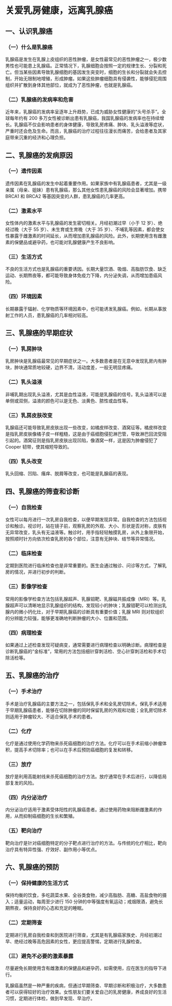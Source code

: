 # 关爱乳房健康，远离乳腺癌

## 一、认识乳腺癌
### （一）什么是乳腺癌
乳腺癌是发生在乳腺上皮组织的恶性肿瘤，是女性最常见的恶性肿瘤之一，极少数男性也可能患上乳腺癌。正常情况下，乳腺细胞会按照一定的规律生长、分裂和死亡。但当某些因素导致乳腺细胞的基因发生突变时，细胞的生长和分裂就会失去控制，开始无限制地增殖，形成肿瘤。如果这些肿瘤细胞具有侵袭性，能够侵犯周围组织并扩散到身体其他部位，就成为了恶性肿瘤，也就是乳腺癌。

### （二）乳腺癌的发病率和危害
近年来，乳腺癌的发病率呈逐年上升趋势，已成为威胁女性健康的“头号杀手”。全球每年约有 200 多万女性被诊断出患有乳腺癌，我国乳腺癌的发病率也在持续增长。乳腺癌不仅会影响患者的身体健康，导致乳房疼痛、肿块、乳头溢液等症状，严重时还会危及生命。而且，乳腺癌的治疗过程往往漫长而痛苦，会给患者及其家庭带来沉重的经济和心理负担。

## 二、乳腺癌的发病原因
### （一）遗传因素
遗传因素在乳腺癌的发生中起着重要作用。如果家族中有乳腺癌患者，尤其是一级亲属（母亲、姐妹）患有乳腺癌，那么其他女性患乳腺癌的风险会显著增加。携带 BRCA1 和 BRCA2 等基因突变的人群，患乳腺癌的几率更高。

### （二）激素水平
女性体内的激素水平与乳腺癌的发生密切相关。月经初潮过早（小于 12 岁）、绝经过晚（大于 55 岁）、未生育或生育晚（大于 35 岁）、不哺乳等因素，都会使女性暴露于雌激素的时间延长，从而增加患乳腺癌的风险。此外，长期使用含有雌激素的保健品或避孕药，也可能对乳腺健康产生不良影响。

### （三）生活方式
不良的生活方式也是乳腺癌的重要诱因。长期大量饮酒、吸烟、高脂肪饮食、缺乏运动、长期熬夜等，都可能导致身体免疫力下降，内分泌失调，从而增加患癌风险。

### （四）环境因素
长期暴露于辐射、化学物质等环境因素中，也可能诱发乳腺癌。例如，长期从事放射工作的人员，患乳腺癌的几率相对较高。

## 三、乳腺癌的早期症状
### （一）乳房肿块
乳房肿块是乳腺癌最常见的早期症状之一。大多数患者是在无意中发现乳房内有肿块，肿块通常质地较硬，边界不清，活动度差，一般无明显疼痛。

### （二）乳头溢液
非哺乳期出现乳头溢液，尤其是血性溢液，可能是乳腺癌的信号。乳头溢液可以是单侧或双侧，溢液的颜色可以是无色、淡黄色、脓性或血性等。

### （三）乳房皮肤改变
乳腺癌还可能导致乳房皮肤出现一些改变，如橘皮样改变、酒窝征等。橘皮样改变是指乳房皮肤像橘子皮一样粗糙，这是由于癌细胞侵犯淋巴管，导致淋巴回流受阻引起的。酒窝征则是指乳房皮肤出现凹陷，像酒窝一样，这是因为肿瘤侵犯了 Cooper 韧带，使其缩短导致的。

### （四）乳头改变
乳头回缩、凹陷、瘙痒、脱屑等改变，也可能是乳腺癌的表现。

## 四、乳腺癌的筛查和诊断
### （一）自我检查
女性可以每月进行一次乳房自我检查，以便早期发现异常。自我检查的方法包括视诊和触诊。视诊时，站在镜子前，观察乳房的外观、大小、形状是否对称，皮肤有无异常改变，乳头有无溢液等。触诊时，用手指轻轻触摸乳房，从外上象限开始，按照顺时针方向依次检查乳房的各个部位，注意有无肿块、结节等异常情况。

### （二）临床检查
定期到医院进行临床检查也是非常重要的。医生会通过触诊、问诊等方式，了解乳房的情况，并进行初步的判断。

### （三）影像学检查
常用的影像学检查方法包括乳腺超声、乳腺钼靶、乳腺磁共振成像（MRI）等。乳腺超声可以清晰地显示乳腺组织的结构，发现较小的肿块；乳腺钼靶可以检测出乳腺内的微小钙化灶，对于早期乳腺癌的诊断具有重要价值；乳腺 MRI 则对软组织的分辨能力较强，能够更准确地判断肿瘤的大小、位置和范围。

### （四）病理检查
如果通过上述检查发现可疑病变，通常需要进行病理检查以明确诊断。病理检查是诊断乳腺癌的“金标准”，常用的方法包括细针穿刺活检、空心针穿刺活检和手术切除活检等。

## 五、乳腺癌的治疗
### （一）手术治疗
手术是治疗乳腺癌的主要方法之一，包括保乳手术和全乳房切除术。保乳手术适用于早期乳腺癌患者，能够在切除肿瘤的同时保留乳房的外观和功能；全乳房切除术则适用于肿瘤较大、不适合保乳手术的患者。

### （二）化疗
化疗是通过使用化学药物来杀死癌细胞的治疗方法。化疗可以在手术前缩小肿瘤体积，提高手术切除率；也可以在手术后预防癌细胞的复发和转移。

### （三）放疗
放疗是利用高能射线来杀死癌细胞的治疗方法。放疗通常在手术后进行，以降低局部复发的风险。

### （四）内分泌治疗
内分泌治疗适用于激素受体阳性的乳腺癌患者。通过使用药物来阻断雌激素的作用，从而抑制癌细胞的生长和繁殖。

### （五）靶向治疗
靶向治疗是针对癌细胞特定的分子靶点进行治疗的方法。与传统的化疗相比，靶向治疗具有特异性强、疗效好、副作用小等优点。

## 六、乳腺癌的预防
### （一）保持健康的生活方式
保持均衡的饮食，多吃蔬菜水果、全谷类食物，减少高脂肪、高糖、高盐食物的摄入；适量运动，每周至少进行 150 分钟的中等强度有氧运动；戒烟限酒，避免长期熬夜，保持良好的心态和充足的睡眠。

### （二）定期筛查
定期进行乳房自我检查和到医院进行筛查，尤其是有乳腺癌家族史、月经初潮过早、绝经过晚等高危因素的女性，更应提高警惕，定期进行乳腺检查。

### （三）避免不必要的激素暴露
尽量避免长期使用含有雌激素的保健品和避孕药，如需使用，应在医生的指导下进行。

乳腺癌虽然是一种严重的疾病，但通过早期筛查、早期诊断和积极治疗，大多数患者可以获得较好的治疗效果。女性朋友们要关爱自己的乳房健康，养成良好的生活习惯，定期进行体检，做到早发现、早治疗。 